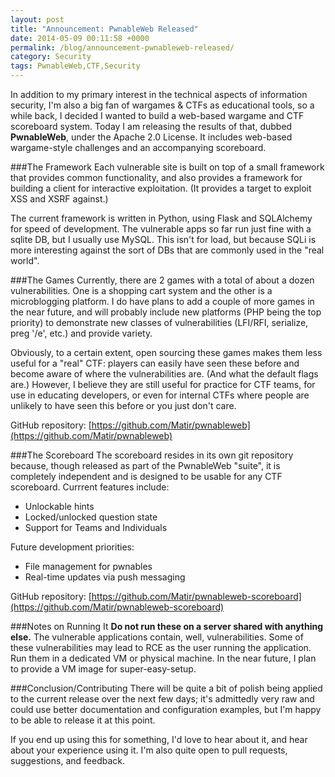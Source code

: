 ```yaml
---
layout: post
title: "Announcement: PwnableWeb Released"
date: 2014-05-09 00:11:58 +0000
permalink: /blog/announcement-pwnableweb-released/
category: Security
tags: PwnableWeb,CTF,Security
---
```

In addition to my primary interest in the technical aspects of information security, I'm also a big fan of wargames & CTFs as educational tools, so a while back, I decided I wanted to build a web-based wargame and CTF scoreboard system.  Today I am releasing the results of that, dubbed **PwnableWeb**, under the Apache 2.0 License.  It includes web-based wargame-style challenges and an accompanying scoreboard.

###The Framework
Each vulnerable site is built on top of a small framework that provides common functionality, and also provides a framework for building a client for interactive exploitation.  (It provides a target to exploit XSS and XSRF against.)

The current framework is written in Python, using Flask and SQLAlchemy for speed of development.  The vulnerable apps so far run just fine with a sqlite DB, but I usually use MySQL.  This isn't for load, but because SQLi is more interesting against the sort of DBs that are commonly used in the "real world".

###The Games
Currently, there are 2 games with a total of about a dozen vulnerabilities.  One is a shopping cart system and the other is a microblogging platform.  I do have plans to add a couple of more games in the near future, and will probably include new platforms (PHP being the top priority) to demonstrate new classes of vulnerabilities (LFI/RFI, serialize, preg '/e', etc.) and provide variety.

Obviously, to a certain extent, open sourcing these games makes them less useful for a "real" CTF: players can easily have seen these before and become aware of where the vulnerabilities are.  (And what the default flags are.)  However, I believe they are still useful for practice for CTF teams, for use in educating developers, or even for internal CTFs where people are unlikely to have seen this before or you just don't care.

GitHub repository: [https://github.com/Matir/pwnableweb](https://github.com/Matir/pwnableweb)

###The Scoreboard
The scoreboard resides in its own git repository because, though released as part of the PwnableWeb "suite", it is completely independent and is designed to be usable for any CTF scoreboard.  Currrent features include:

- Unlockable hints
- Locked/unlocked question state
- Support for Teams and Individuals

Future development priorities:

- File management for pwnables
- Real-time updates via push messaging

GitHub repository: [https://github.com/Matir/pwnableweb-scoreboard](https://github.com/Matir/pwnableweb-scoreboard)

###Notes on Running It
**Do not run these on a server shared with anything else.**  The vulnerable applications contain, well, vulnerabilities.  Some of these vulnerabilities may lead to RCE as the user running the application.  Run them in a dedicated VM or physical machine.  In the near future, I plan to provide a VM image for super-easy-setup.

###Conclusion/Contributing
There will be quite a bit of polish being applied to the current release over the next few days; it's admittedly very raw and could use better documentation and configuration examples, but I'm happy to be able to release it at this point.

If you end up using this for something, I'd love to hear about it, and hear about your experience using it.  I'm also quite open to pull requests, suggestions, and feedback.
